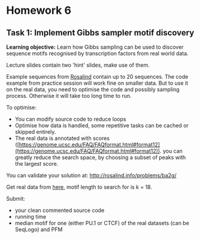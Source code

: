 # Homework 6

## Task 1: Implement Gibbs sampler motif discovery
**Learning objective:** Learn how Gibbs sampling can be used to discover sequence motifs recognised by transcription factors from real world data.

Lecture slides contain two 'hint' slides, make use of them.

Example sequences from [Rosalind](http://rosalind.info/problems/ba2g/) contain up to 20 sequences. The code example from practice session will work fine on smaller data. But to use it on the real data, you need to optimise the code and possibly sampling process. Otherwise it will take too long time to run.  

To optimise:  

- You can modify source code to reduce loops  
- Optimise how data is handled, some repetitive tasks can be cached or skipped entirely.  
- The real data is annotated with scores ([https://genome.ucsc.edu/FAQ/FAQformat.html#format12](https://genome.ucsc.edu/FAQ/FAQformat.html#format12)). you can greatly reduce the search space, by choosing a subset of peaks with the largest score. 

You can validate your solution at: http://rosalind.info/problems/ba2g/

Get real data from [here](https://1drv.ms/f/s!AmCRrTXF10_MgXFZ4mpjd0btzSJd), motif length to search for is k = 18. 

Submit: 
 - your clean commented source code 
 - running time 
 - median motif for one (either PU.1 or CTCF)
   of the real datasets (can be SeqLogo) and PFM

<!--stackedit_data:
eyJoaXN0b3J5IjpbMjgwMDQ0MzBdfQ==
-->